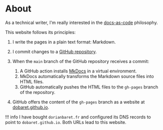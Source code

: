 # About

As a technical writer, I'm really interested in the [docs-as-code](https://www.writethedocs.org/guide/docs-as-code/) philosophy.

This website follows its principles:

1. I write the pages in a plain text format: Markdown.
2. I commit changes to a [GitHub repository](https://github.com/dobaret/dobaret.github.io).
3. When the `main` branch of the GitHub repository receives a commit:

    1. A GitHub action installs [MkDocs](https://www.mkdocs.org/) in a virtual environment.  
    2. MkDocs automatically transforms the Markdown source files into HTML files.
    3. GitHub automatically pushes the HTML files to the `gh-pages` branch of the repository.

4. GitHub offers the content of the `gh-pages` branch as a website at [dobaret.github.io](https://dobaret.github.io).

!!! info
    I have bought `dorianbaret.fr` and configured its DNS records to point to `dobaret.github.io`. Both URLs lead to this website.
 